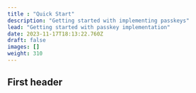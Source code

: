 ```yaml
---
title : "Quick Start"
description: "Getting started with implementing passkeys"
lead: "Getting started with passkey implementation"
date: 2023-11-17T18:13:22.760Z
draft: false
images: []
weight: 310
---
```


## First header